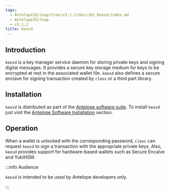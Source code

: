 ```yaml
---
tags:
  - AntelopeIO/leap/tree/v3.1.2/docs/03_keosd/index.md
  - AntelopeIO/leap
  - v3.1.2
title: Keosd
---
```


## Introduction

`keosd` is a key manager service daemon for storing private keys and signing digital messages. It provides a secure key storage medium for keys to be encrypted at rest in the associated wallet file. `keosd` also defines a secure enclave for signing transaction created by `cleos` or a third part library.

## Installation

`keosd` is distributed as part of the [Antelope software suite](https://github.com/AntelopeIO/leap). To install `keosd` just visit the [Antelope Software Installation](../00_install/index.md) section.

## Operation

When a wallet is unlocked with the corresponding password, `cleos` can request `keosd` to sign a transaction with the appropriate private keys. Also, `keosd` provides support for hardware-based wallets such as Secure Encalve and YubiHSM.


:::info Audience

`keosd` is intended to be used by Antelope developers only.

:::

